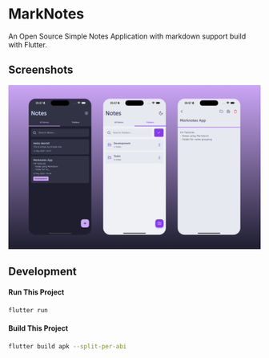 # MarkNotes

An Open Source Simple Notes Application with markdown support build with Flutter.

## Screenshots

![Screenshot 1](screenshots/ss-1.png)

## Development

#### Run This Project

```bash
flutter run
```

#### Build This Project

```bash
flutter build apk --split-per-abi
```
